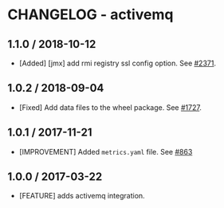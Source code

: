 # CHANGELOG - activemq

## 1.1.0 / 2018-10-12

* [Added] [jmx] add rmi registry ssl config option. See [#2371](https://github.com/DataDog/integrations-core/pull/2371).

## 1.0.2 / 2018-09-04

* [Fixed] Add data files to the wheel package. See [#1727](https://github.com/DataDog/integrations-core/pull/1727).

## 1.0.1 / 2017-11-21

* [IMPROVEMENT] Added `metrics.yaml` file. See [#863][]

## 1.0.0 / 2017-03-22

* [FEATURE] adds activemq integration.

<!--- The following link definition list is generated by PimpMyChangelog --->
[#863]: https://github.com/DataDog/integrations-core/issues/863
